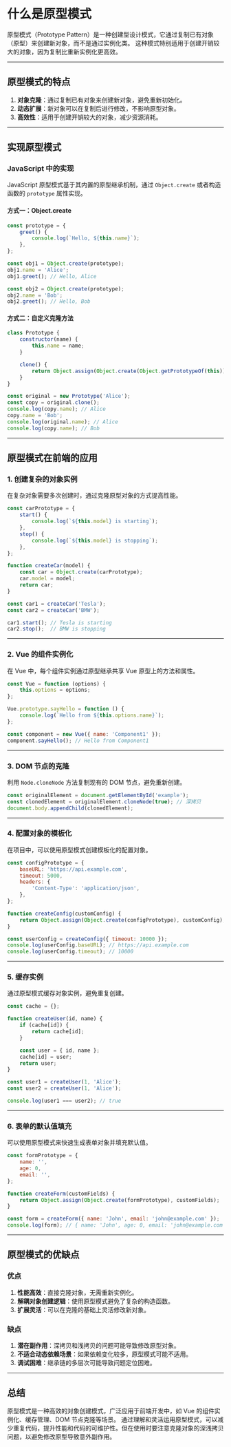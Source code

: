 # **什么是原型模式**

原型模式（Prototype Pattern）是一种创建型设计模式，它通过复制已有对象（原型）来创建新对象，而不是通过实例化类。
 这种模式特别适用于创建开销较大的对象，因为复制比重新实例化更高效。

------

## **原型模式的特点**

1. **对象克隆**：通过复制已有对象来创建新对象，避免重新初始化。
2. **动态扩展**：新对象可以在复制后进行修改，不影响原型对象。
3. **高效性**：适用于创建开销较大的对象，减少资源消耗。

------

## **实现原型模式**

### **JavaScript 中的实现**

JavaScript 原型模式基于其内置的原型继承机制，通过 `Object.create` 或者构造函数的 `prototype` 属性实现。

#### **方式一：Object.create**

```javascript
const prototype = {
    greet() {
        console.log(`Hello, ${this.name}`);
    },
};

const obj1 = Object.create(prototype);
obj1.name = 'Alice';
obj1.greet(); // Hello, Alice

const obj2 = Object.create(prototype);
obj2.name = 'Bob';
obj2.greet(); // Hello, Bob
```

#### **方式二：自定义克隆方法**

```javascript
class Prototype {
    constructor(name) {
        this.name = name;
    }

    clone() {
        return Object.assign(Object.create(Object.getPrototypeOf(this)), this);
    }
}

const original = new Prototype('Alice');
const copy = original.clone();
console.log(copy.name); // Alice
copy.name = 'Bob';
console.log(original.name); // Alice
console.log(copy.name); // Bob
```

------

## **原型模式在前端的应用**

### **1. 创建复杂的对象实例**

在复杂对象需要多次创建时，通过克隆原型对象的方式提高性能。

```javascript
const carPrototype = {
    start() {
        console.log(`${this.model} is starting`);
    },
    stop() {
        console.log(`${this.model} is stopping`);
    },
};

function createCar(model) {
    const car = Object.create(carPrototype);
    car.model = model;
    return car;
}

const car1 = createCar('Tesla');
const car2 = createCar('BMW');

car1.start(); // Tesla is starting
car2.stop();  // BMW is stopping
```

------

### **2. Vue 的组件实例化**

在 Vue 中，每个组件实例通过原型继承共享 Vue 原型上的方法和属性。

```javascript
const Vue = function (options) {
    this.options = options;
};

Vue.prototype.sayHello = function () {
    console.log(`Hello from ${this.options.name}`);
};

const component = new Vue({ name: 'Component1' });
component.sayHello(); // Hello from Component1
```

------

### **3. DOM 节点的克隆**

利用 `Node.cloneNode` 方法复制现有的 DOM 节点，避免重新创建。

```javascript
const originalElement = document.getElementById('example');
const clonedElement = originalElement.cloneNode(true); // 深拷贝
document.body.appendChild(clonedElement);
```

------

### **4. 配置对象的模板化**

在项目中，可以使用原型模式创建模板化的配置对象。

```javascript
const configPrototype = {
    baseURL: 'https://api.example.com',
    timeout: 5000,
    headers: {
        'Content-Type': 'application/json',
    },
};

function createConfig(customConfig) {
    return Object.assign(Object.create(configPrototype), customConfig);
}

const userConfig = createConfig({ timeout: 10000 });
console.log(userConfig.baseURL); // https://api.example.com
console.log(userConfig.timeout); // 10000
```

------

### **5. 缓存实例**

通过原型模式缓存对象实例，避免重复创建。

```javascript
const cache = {};

function createUser(id, name) {
    if (cache[id]) {
        return cache[id];
    }

    const user = { id, name };
    cache[id] = user;
    return user;
}

const user1 = createUser(1, 'Alice');
const user2 = createUser(1, 'Alice');

console.log(user1 === user2); // true
```

------

### **6. 表单的默认值填充**

可以使用原型模式来快速生成表单对象并填充默认值。

```javascript
const formPrototype = {
    name: '',
    age: 0,
    email: '',
};

function createForm(customFields) {
    return Object.assign(Object.create(formPrototype), customFields);
}

const form = createForm({ name: 'John', email: 'john@example.com' });
console.log(form); // { name: 'John', age: 0, email: 'john@example.com' }
```

------

## **原型模式的优缺点**

### **优点**

1. **性能高效**：直接克隆对象，无需重新实例化。
2. **解耦对象创建逻辑**：使用原型模式避免了复杂的构造函数。
3. **扩展灵活**：可以在克隆的基础上灵活修改新对象。

### **缺点**

1. **潜在副作用**：深拷贝和浅拷贝的问题可能导致修改原型对象。
2. **不适合动态依赖场景**：如果依赖变化较多，原型模式可能不适用。
3. **调试困难**：继承链的多层次可能导致问题定位困难。

------

## **总结**

原型模式是一种高效的对象创建模式，广泛应用于前端开发中，如 Vue 的组件实例化、缓存管理、DOM 节点克隆等场景。
 通过理解和灵活运用原型模式，可以减少重复代码，提升性能和代码的可维护性。但在使用时要注意克隆对象的深浅拷贝问题，以避免修改原型导致意外副作用。